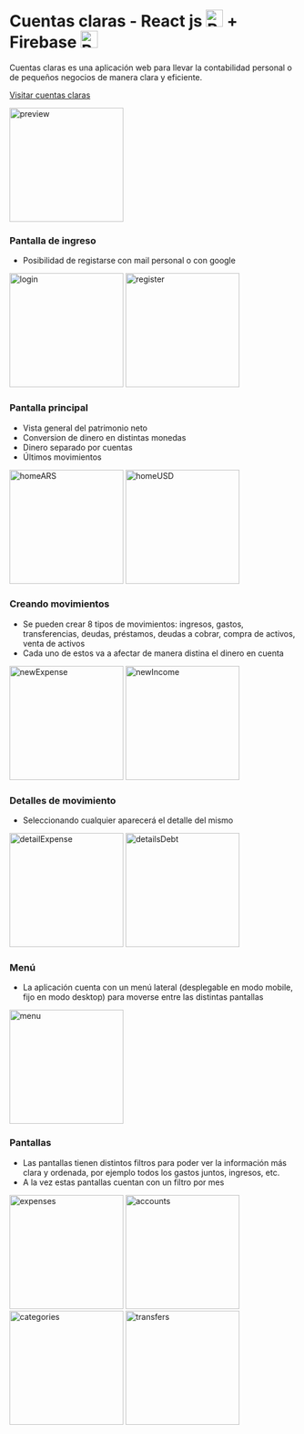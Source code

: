 # Cuentas claras - React js <img src="https://raw.githubusercontent.com/github/explore/80688e429a7d4ef2fca1e82350fe8e3517d3494d/topics/react/react.png" alt="React" width="30"> + Firebase <img src="https://raw.githubusercontent.com/github/explore/80688e429a7d4ef2fca1e82350fe8e3517d3494d/topics/firebase/firebase.png" alt="React" width="30">

Cuentas claras es una aplicación web para llevar la contabilidad personal o de pequeños negocios de manera clara y eficiente.

[Visitar cuentas claras](https://gonzajerez.github.io/cuentas-claras/)

<div>
  <img src="https://raw.githubusercontent.com/GonzaJerez/cuentas-claras/master/preview/preview.gif" alt="preview" width="200">
</div>

### Pantalla de ingreso
- Posibilidad de registarse con mail personal o con google 

<div>
  <img src="https://raw.githubusercontent.com/GonzaJerez/cuentas-claras/master/preview/login.jpg" alt="login" width="200">
  <img src="https://raw.githubusercontent.com/GonzaJerez/cuentas-claras/master/preview/register.jpg" alt="register" width="200">
</div>

### Pantalla principal
- Vista general del patrimonio neto
- Conversion de dinero en distintas monedas
- Dinero separado por cuentas
- Últimos movimientos

<div>
  <img src="https://raw.githubusercontent.com/GonzaJerez/cuentas-claras/master/preview/homeARS.jpg" alt="homeARS" width="200">
  <img src="https://raw.githubusercontent.com/GonzaJerez/cuentas-claras/master/preview/homeUSD.jpg" alt="homeUSD" width="200">
</div>

### Creando movimientos
- Se pueden crear 8 tipos de movimientos: ingresos, gastos, transferencias, deudas, préstamos, deudas a cobrar, compra de activos, venta de activos
- Cada uno de estos va a afectar de manera distina el dinero en cuenta

<div>
   <img src="https://raw.githubusercontent.com/GonzaJerez/cuentas-claras/master/preview/newExpense.jpg" alt="newExpense" width="200">
   <img src="https://raw.githubusercontent.com/GonzaJerez/cuentas-claras/master/preview/newIncome.jpg" alt="newIncome" width="200">
</div>

### Detalles de movimiento
- Seleccionando cualquier aparecerá el detalle del mismo

<div>
   <img src="https://raw.githubusercontent.com/GonzaJerez/cuentas-claras/master/preview/detailExpense.jpg" alt="detailExpense" width="200">
   <img src="https://raw.githubusercontent.com/GonzaJerez/cuentas-claras/master/preview/detailsDebt.jpg" alt="detailsDebt" width="200">
</div>

### Menú
- La aplicación cuenta con un menú lateral (desplegable en modo mobile, fijo en modo desktop) para moverse entre las distintas pantallas

<div>
   <img src="https://raw.githubusercontent.com/GonzaJerez/cuentas-claras/master/preview/menu.jpg" alt="menu" width="200">
</div>

### Pantallas
- Las pantallas tienen distintos filtros para poder ver la información más clara y ordenada, por ejemplo todos los gastos juntos, ingresos, etc.
- A la vez estas pantallas cuentan con un filtro por mes

<div>
   <img src="https://raw.githubusercontent.com/GonzaJerez/cuentas-claras/master/preview/expenses.jpg" alt="expenses" width="200">
   <img src="https://raw.githubusercontent.com/GonzaJerez/cuentas-claras/master/preview/accounts.jpg" alt="accounts" width="200">
   <img src="https://raw.githubusercontent.com/GonzaJerez/cuentas-claras/master/preview/categories.jpg" alt="categories" width="200">
   <img src="https://raw.githubusercontent.com/GonzaJerez/cuentas-claras/master/preview/transfers.jpg" alt="transfers" width="200">
</div>

